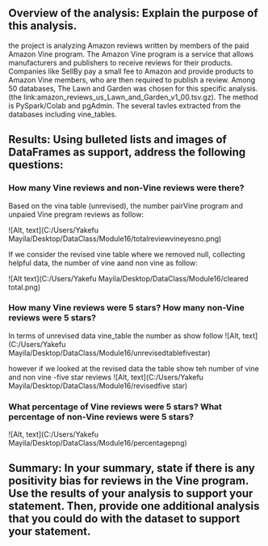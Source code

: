 ## Overview of the analysis: Explain the purpose of this analysis.

the project is analyzing Amazon reviews written by members of the paid Amazon Vine program. The Amazon Vine program is a service that allows manufacturers and publishers to receive reviews for their products. Companies like SellBy pay a small fee to Amazon and provide products to Amazon Vine members, who are then required to publish a review. Among 50 databases, The Lawn and Garden was chosen for this specific analysis. (the link:amazon_reviews_us_Lawn_and_Garden_v1_00.tsv.gz). The method is PySpark/Colab and pgAdmin. The several tavles extracted from the databases including vine_tables.

## Results: Using bulleted lists and images of DataFrames as support, address the following questions:

### How many Vine reviews and non-Vine reviews were there?
Based on the vina table (unrevised), the number pairVine program and unpaied Vine pregram reviews as follow:

![Alt, text](C:/Users/Yakefu Mayila/Desktop/DataClass/Module16/totalreviewvineyesno.png)

If we consider the revised vine table where we removed null, collecting helpful data, the number of vine aand non vine as follow:

![Alt text](C:/Users/Yakefu Mayila/Desktop/DataClass/Module16/cleared total.png)


### How many Vine reviews were 5 stars? How many non-Vine reviews were 5 stars?


In terms of unrevised data vine_table
 the number as show follow
![Alt, text](C:/Users/Yakefu Mayila/Desktop/DataClass/Module16/unrevisedtablefivestar)

however if we looked at the revised data
the table show teh number of vine and non vine -five star reviews
![Alt, text](C:/Users/Yakefu Mayila/Desktop/DataClass/Module16/revisedfive star)

### What percentage of Vine reviews were 5 stars? What percentage of non-Vine reviews were 5 stars?

![Alt, text](C:/Users/Yakefu Mayila/Desktop/DataClass/Module16/percentagepng)
## Summary: In your summary, state if there is any positivity bias for reviews in the Vine program. Use the results of your analysis to support your statement. Then, provide one additional analysis that you could do with the dataset to support your statement.


